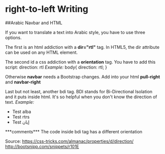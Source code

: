 # right-to-left Writing
##Arabic Navbar and HTML

If you want to translate a text into Arabic style, you have to use three options.

The first is an html addiction with a **dir="rtl"** tag.
In HTML5, the dir attribute can be used on any HTML element.

The second id a css addiction with a **orientation** tag. You have to add this script:
 direction: rtl
*Example:*
body{
  direction: rtl;
}

Otherwise **navbar** needs a Bootstrap changes.
Add into your html **pull-right** and **navbar-right**

Last but not least, another bdi tag.
BDI stands for Bi-Directional Isolation and it puts inside html. It's so helpful when you don't know the direction of text.
*Example:*
<ul>
 <li>Test <bdi>alba</bdi></li>
 <li>Test <bdi>rtrs</bdi></li>
 <li>Test <bdi>إيان</bdi></li>
</ul>
***comments***
The code inside bdi tag has a different orientation

Source:
https://css-tricks.com/almanac/properties/d/direction/
http://bootsnipp.com/snippets/r101E
